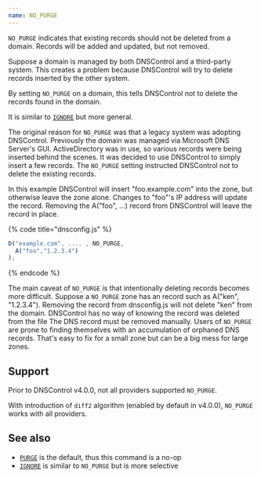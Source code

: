 ```yaml
---
name: NO_PURGE
---
```


`NO_PURGE` indicates that existing records should not be deleted from a domain.
Records will be added and updated, but not removed.

Suppose a domain is managed by both DNSControl and a third-party system. This
creates a problem because DNSControl will try to delete records inserted by the
other system.

By setting `NO_PURGE` on a domain, this tells DNSControl not to delete the
records found in the domain.

It is similar to [`IGNORE`](domain/IGNORE.md) but more general.

The original reason for `NO_PURGE` was that a legacy system was adopting
DNSControl. Previously the domain was managed via Microsoft DNS Server's GUI.
ActiveDirectory was in use, so various records were being inserted behind the
scenes.  It was decided to use DNSControl to simply insert a few records.  The
`NO_PURGE` setting instructed DNSControl not to delete the existing records.

In this example DNSControl will insert "foo.example.com" into the zone, but
otherwise leave the zone alone.  Changes to "foo"'s IP address will update the
record. Removing the A("foo", ...) record from DNSControl will leave the record
in place.

{% code title="dnsconfig.js" %}
```javascript
D("example.com", .... , NO_PURGE,
  A("foo","1.2.3.4")
);
```
{% endcode %}

The main caveat of `NO_PURGE` is that intentionally deleting records becomes
more difficult. Suppose a `NO_PURGE` zone has an record such as A("ken",
"1.2.3.4"). Removing the record from dnsconfig.js will not delete "ken" from
the domain. DNSControl has no way of knowing the record was deleted from the
file  The DNS record must be removed manually.  Users of `NO_PURGE` are prone
to finding themselves with an accumulation of orphaned DNS records. That's easy
to fix for a small zone but can be a big mess for large zones.

## Support

Prior to DNSControl v4.0.0, not all providers supported `NO_PURGE`.

With introduction of `diff2` algorithm (enabled by default in v4.0.0),
`NO_PURGE` works with all providers.

## See also

* [`PURGE`](domain/PURGE.md) is the default, thus this command is a no-op
* [`IGNORE`](domain/IGNORE.md) is similar to `NO_PURGE` but is more selective
